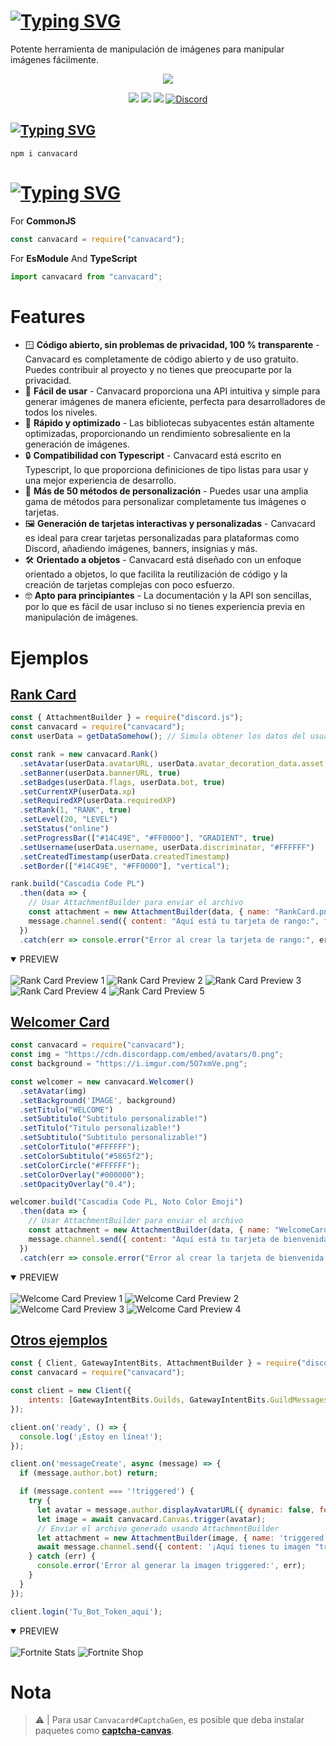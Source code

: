 # [![Typing SVG](https://readme-typing-svg.herokuapp.com?font=Fira+Code&weight=500&size=40&pause=1000&color=5865F2&multiline=true&random=false&width=435&lines=Canvacard)](#)

Potente herramienta de manipulación de imágenes para manipular imágenes fácilmente.

<p align="center"><a href="https://nodei.co/npm/canvacard/"><img src="https://nodei.co/npm/canvacard.png"></a></p>
<p align="center"><img src="https://img.shields.io/npm/v/canvacard?style=for-the-badge"> <img src="https://img.shields.io/npm/l/hercai?style=for-the-badge"> <img src="https://img.shields.io/npm/dt/canvacard?style=for-the-badge"> <a href="https://discord.gg/cqrN3Eg" target="_blank"> <img alt="Discord" src="https://img.shields.io/badge/Support-Click%20here-7289d9?style=for-the-badge&logo=discord"> </a> </p>


## [![Typing SVG](https://readme-typing-svg.herokuapp.com?font=Fira+Code&weight=500&pause=1000&color=F20000&random=false&width=435&lines=%E2%9D%94How+To+Install%3F)](#)

```console
npm i canvacard
```

# [![Typing SVG](https://readme-typing-svg.herokuapp.com?font=Fira+Code&weight=500&pause=1000&&color=00EDFF&random=false&width=435&lines=%F0%9F%8E%AF+Describing)](#)

For **CommonJS**
```javascript
const canvacard = require("canvacard");
```

For **EsModule** And **TypeScript**
```javascript
import canvacard from "canvacard";
```

# Features

- 🪟 **Código abierto, sin problemas de privacidad, 100 % transparente** - Canvacard es completamente de código abierto y de uso gratuito. Puedes contribuir al proyecto y no tienes que preocuparte por la privacidad.
- 💪 **Fácil de usar** - Canvacard proporciona una API intuitiva y simple para generar imágenes de manera eficiente, perfecta para desarrolladores de todos los niveles.
- 🚀 **Rápido y optimizado** - Las bibliotecas subyacentes están altamente optimizadas, proporcionando un rendimiento sobresaliente en la generación de imágenes.
- 🔒 **Compatibilidad con Typescript** - Canvacard está escrito en Typescript, lo que proporciona definiciones de tipo listas para usar y una mejor experiencia de desarrollo.
- 🎨 **Más de 50 métodos de personalización** - Puedes usar una amplia gama de métodos para personalizar completamente tus imágenes o tarjetas.
- 🖼️ **Generación de tarjetas interactivas y personalizadas** - Canvacard es ideal para crear tarjetas personalizadas para plataformas como Discord, añadiendo imágenes, banners, insignias y más.
- 🛠️ **Orientado a objetos** - Canvacard está diseñado con un enfoque orientado a objetos, lo que facilita la reutilización de código y la creación de tarjetas complejas con poco esfuerzo.
- 🤓 **Apto para principiantes** - La documentación y la API son sencillas, por lo que es fácil de usar incluso si no tienes experiencia previa en manipulación de imágenes.

# Ejemplos

## [Rank Card](https://canvacard.srgobi.com/classes/rank)

```js
const { AttachmentBuilder } = require("discord.js");
const canvacard = require("canvacard");
const userData = getDataSomehow(); // Simula obtener los datos del usuario

const rank = new canvacard.Rank()
  .setAvatar(userData.avatarURL, userData.avatar_decoration_data.asset, false)
  .setBanner(userData.bannerURL, true)
  .setBadges(userData.flags, userData.bot, true)
  .setCurrentXP(userData.xp)
  .setRequiredXP(userData.requiredXP)
  .setRank(1, "RANK", true)
  .setLevel(20, "LEVEL")
  .setStatus("online")
  .setProgressBar(["#14C49E", "#FF0000"], "GRADIENT", true)
  .setUsername(userData.username, userData.discriminator, "#FFFFFF")
  .setCreatedTimestamp(userData.createdTimestamp)
  .setBorder(["#14C49E", "#FF0000"], "vertical");

rank.build("Cascadia Code PL")
  .then(data => {
    // Usar AttachmentBuilder para enviar el archivo
    const attachment = new AttachmentBuilder(data, { name: "RankCard.png" });
    message.channel.send({ content: "Aquí está tu tarjeta de rango:", files: [attachment] });
  })
  .catch(err => console.error("Error al crear la tarjeta de rango:", err));
```

<details open>
<summary>PREVIEW</summary>
<br>
  <a>
    <img src="https://raw.githubusercontent.com/SrGobi/canvacard/refs/heads/test/rank_1.png" alt="Rank Card Preview 1">
  </a>
  <a>
    <img src="https://raw.githubusercontent.com/SrGobi/canvacard/refs/heads/test/rank_2.png" alt="Rank Card Preview 2">
  </a>
  <a>
    <img src="https://raw.githubusercontent.com/SrGobi/canvacard/refs/heads/test/rank_3.png" alt="Rank Card Preview 3">
  </a>
  <a>
    <img src="https://raw.githubusercontent.com/SrGobi/canvacard/refs/heads/test/rank_4.png" alt="Rank Card Preview 4">
  </a>
  <a>
    <img src="https://raw.githubusercontent.com/SrGobi/canvacard/refs/heads/test/rank_5.png" alt="Rank Card Preview 5">
  </a>
</details>

## [Welcomer Card](https://canvacard.srgobi.com/classes/welcomer)

```js
const canvacard = require("canvacard");
const img = "https://cdn.discordapp.com/embed/avatars/0.png";
const background = "https://i.imgur.com/5O7xmVe.png";

const welcomer = new canvacard.Welcomer()
  .setAvatar(img)
  .setBackground('IMAGE', background)
  .setTitulo("WELCOME")
  .setSubtitulo("Subtitulo personalizable!")
  .setTitulo("Titulo personalizable!")
  .setSubtitulo("Subtitulo personalizable!")
  .setColorTitulo("#FFFFFF");
  .setColorSubtitulo("#5865f2");
  .setColorCircle("#FFFFFF");
  .setColorOverlay("#000000");
  .setOpacityOverlay("0.4");

welcomer.build("Cascadia Code PL, Noto Color Emoji")
  .then(data => {
    // Usar AttachmentBuilder para enviar el archivo
    const attachment = new AttachmentBuilder(data, { name: "WelcomeCard.png" });
    message.channel.send({ content: "Aquí está tu tarjeta de bienvenida:", files: [attachment] });
  })
  .catch(err => console.error("Error al crear la tarjeta de bienvenida:", err));
```

<details open>
<summary>PREVIEW</summary>
<br>
  <a>
    <img src="https://raw.githubusercontent.com/SrGobi/canvacard/refs/heads/test/welcome_1.png" alt="Welcome Card Preview 1">
  </a>
  <a>
    <img src="https://raw.githubusercontent.com/SrGobi/canvacard/refs/heads/test/welcome_2.png" alt="Welcome Card Preview 2">
  </a>
  <a>
    <img src="https://raw.githubusercontent.com/SrGobi/canvacard/refs/heads/test/welcome_3.png" alt="Welcome Card Preview 3">
  </a>
  <a>
    <img src="https://raw.githubusercontent.com/SrGobi/canvacard/refs/heads/test/welcome_4.png" alt="Welcome Card Preview 4">
  </a>
</details>

## [Otros ejemplos](https://canvacard.srgobi.com)

```js
const { Client, GatewayIntentBits, AttachmentBuilder } = require("discord.js");
const canvacard = require("canvacard");

const client = new Client({
    intents: [GatewayIntentBits.Guilds, GatewayIntentBits.GuildMessages, GatewayIntentBits.MessageContent]
});

client.on('ready', () => {
  console.log('¡Estoy en línea!');
});

client.on('messageCreate', async (message) => {
  if (message.author.bot) return;

  if (message.content === '!triggered') {
    try {
      let avatar = message.author.displayAvatarURL({ dynamic: false, format: 'png' });
      let image = await canvacard.Canvas.trigger(avatar);
      // Enviar el archivo generado usando AttachmentBuilder
      let attachment = new AttachmentBuilder(image, { name: 'triggered.gif' });
      await message.channel.send({ content: '¡Aquí tienes tu imagen "triggered"!', files: [attachment] });
    } catch (err) {
      console.error('Error al generar la imagen triggered:', err);
    }
  }
});

client.login('Tu_Bot_Token_aqui');
```

<details open>
<summary>PREVIEW</summary>
<br>
  <a>
    <img src="https://raw.githubusercontent.com/SrGobi/canvacard/refs/heads/test/fortnite_stats.png" alt="Fortnite Stats">
  </a>
  <a>
    <img src="https://raw.githubusercontent.com/SrGobi/canvacard/refs/heads/test/fortnite_shop.png" alt="Fortnite Shop">
  </a>
</details>

# Nota

> ⚠ | Para usar `Canvacard#CaptchaGen`, es posible que deba instalar paquetes como **[captcha-canvas](https://npmjs.com/package/captcha-canvas)**.